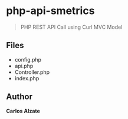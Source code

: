 # php-api-smetrics
> PHP REST API Call using Curl
> MVC Model

## Files

 - config.php
 - api.php
 - Controller.php
 - index.php


## Author
**Carlos Alzate**